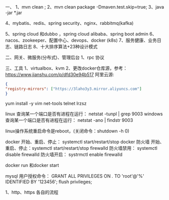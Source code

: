 一、
1、mvn clean ; 
2、mvn clean package -Dmaven.test.skip=true;
3、java -jar  *.jar

4、mybatis、redis、spring security、nginx、rabbitmq(kafka)

5、spring cloud 和dubbo ，spring cloud alibaba、spring boot admin
6、nacos、zookeeper、配置中心、devops、docker (k8s)
7、服务健康、业务日志、链路日志
8、十大排序算法+23种设计模式

二、网关、微服务(分布式)、管理后台
1、rpc 协议

三、工具
1、virtualbox、kvm
2、更改docker仓库源，参考：https://www.jianshu.com/p/dfd30e94b517
阿里云源:
``` json
{
"registry-mirrors": ["https://3laho3y3.mirror.aliyuncs.com"]
}
```

yum install -y vim net-tools telnet  lrzsz 

linux 查询某一个端口是否有进程在运行： netstat -tunpl | grep 9003
windows 查询某一个端口是否有进程在运行： netstat -ano | findstr 9003

linux操作系统重启命令是reboot，(关闭命令：shutdown -h 0)

docker 开始、重启、停止： systemctl start/restart/stop docker
防火墙 开始、重启、停止：systemctl start/restart/stop firewalld
防火墙禁用： systemctl disable firewalld
防火墙开启： systrmctl enable firewalld

docker run 和docker start

mysql 用户授权命令：
GRANT ALL PRIVILEGES ON *.* TO 'root'@'%' IDENTIFIED BY '123456';
flush privileges;


1、http、https 各自的流程







